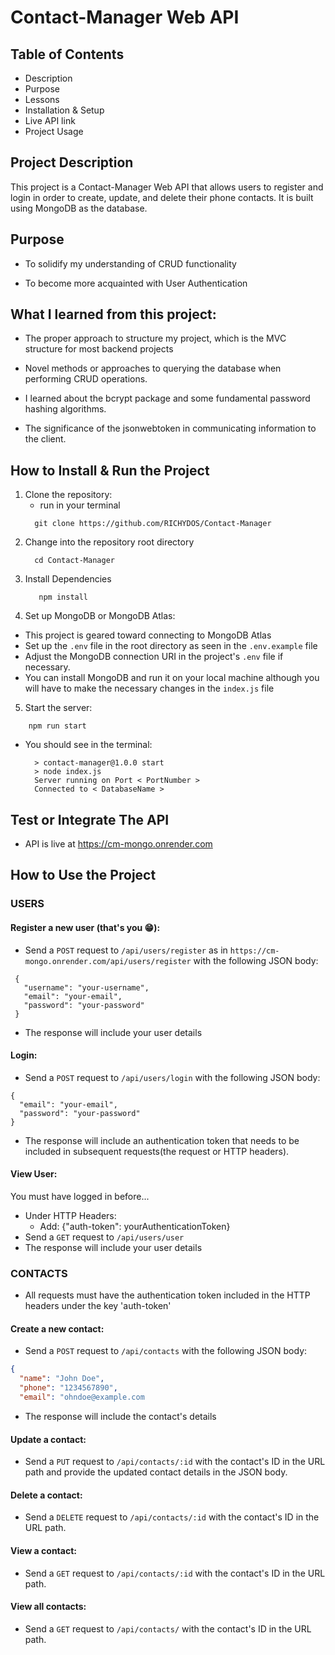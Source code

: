 # Contact-Manager Web API

## Table of Contents
* Description
* Purpose
* Lessons
* Installation & Setup
* Live API link
* Project Usage

## Project Description
This project is a Contact-Manager Web API that allows users to register and login in order to create, update, and delete their phone contacts. It is built using MongoDB as the database.

## Purpose
- To solidify my understanding of CRUD functionality 

- To become more acquainted with User Authentication

## What I learned from this project:
- The proper approach to structure my project, which is the MVC structure for most backend projects

- Novel methods or approaches to querying the database when performing CRUD operations.

- I learned about the bcrypt package and some fundamental password hashing algorithms.

- The significance of the jsonwebtoken in communicating information to the client.

## How to Install & Run the Project
1. Clone the repository:
   - run in your terminal
   ```
     git clone https://github.com/RICHYDOS/Contact-Manager
   ```
3. Change into the repository root directory
   ```
     cd Contact-Manager
   ```
5. Install Dependencies
   ```
      npm install
   ```
7. Set up MongoDB or MongoDB Atlas:
  - This project is geared toward connecting to MongoDB Atlas
  - Set up the `.env` file in the root directory as seen in the `.env.example` file
  - Adjust the MongoDB connection URI in the project's `.env` file if necessary.
  - You can install MongoDB and run it on your local machine although you will have to make the necessary changes in the           `index.js` file
5. Start the server:
  ```
      npm run start
  ```
  - You should see in the terminal:
    ```
      > contact-manager@1.0.0 start
      > node index.js
      Server running on Port < PortNumber >
      Connected to < DatabaseName >
    ```

## Test or Integrate The API
- API is live at https://cm-mongo.onrender.com

## How to Use the Project

### USERS
#### Register a new user (that's you 😁):
- Send a `POST` request to `/api/users/register` as in `https://cm-mongo.onrender.com/api/users/register` with the following JSON body:
```
 {
   "username": "your-username",
   "email": "your-email",
   "password": "your-password"
 }
 ```
 - The response will include your user details

#### Login:
- Send a `POST` request to `/api/users/login` with the following JSON body:
 ```
 {
   "email": "your-email",
   "password": "your-password"
 }
 ```
 - The response will include an authentication token that needs to be included in subsequent requests(the request or HTTP headers).

#### View User:
  You must have logged in before...
- Under HTTP Headers:
  - Add: {"auth-token": yourAuthenticationToken}
- Send a `GET` request to `/api/users/user`
 - The response will include your user details

### CONTACTS
- All requests must have the authentication token included in the HTTP headers under the key 'auth-token'
#### Create a new contact:
- Send a `POST` request to `/api/contacts` with the following JSON body:
 ```json
 {
   "name": "John Doe",
   "phone": "1234567890",
   "email": "ohndoe@example.com
```
 - The response will include the contact's details

#### Update a contact:
- Send a `PUT` request to `/api/contacts/:id` with the contact's ID in the URL path and provide the updated contact details in the JSON body.

#### Delete a contact:
- Send a `DELETE` request to `/api/contacts/:id` with the contact's ID in the URL path.

#### View a contact:
- Send a `GET` request to `/api/contacts/:id` with the contact's ID in the URL path.

#### View all contacts:
- Send a `GET` request to `/api/contacts/` with the contact's ID in the URL path.

